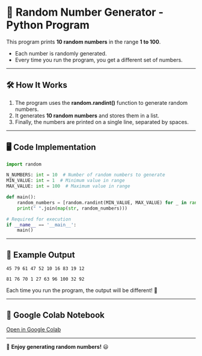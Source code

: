 # 🎲 Random Number Generator - Python Program

This program prints **10 random numbers** in the range **1 to 100**.
- Each number is randomly generated.
- Every time you run the program, you get a different set of numbers.

---

## 🛠️ How It Works
1. The program uses the **random.randint()** function to generate random numbers.
2. It generates **10 random numbers** and stores them in a list.
3. Finally, the numbers are printed on a single line, separated by spaces.

---

## 🖥️ Code Implementation
```python
import random

N_NUMBERS: int = 10  # Number of random numbers to generate
MIN_VALUE: int = 1  # Minimum value in range
MAX_VALUE: int = 100  # Maximum value in range

def main():
    random_numbers = [random.randint(MIN_VALUE, MAX_VALUE) for _ in range(N_NUMBERS)]
    print(" ".join(map(str, random_numbers)))

# Required for execution
if __name__ == '__main__':
    main()
```

---

## 📌 Example Output
```
45 79 61 47 52 10 16 83 19 12
```
```
81 76 70 1 27 63 96 100 32 92
```

Each time you run the program, the output will be different! 🎲

---

## 🔗 Google Colab Notebook
[Open in Google Colab](https://colab.research.google.com/drive/14pMX9A2TBdAYr-o3FqaGkIGChf54o2yB?usp=sharing)

---

🚀 **Enjoy generating random numbers!** 😃

